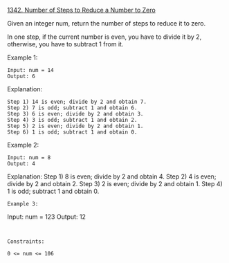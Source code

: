 [1342. Number of Steps to Reduce a Number to Zero](https://leetcode.com/problems/number-of-steps-to-reduce-a-number-to-zero/)

Given an integer num, return the number of steps to reduce it to zero.

In one step, if the current number is even, you have to divide it by 2, otherwise, you have to subtract 1 from it.

Example 1:
```
Input: num = 14
Output: 6
```
Explanation:
```
Step 1) 14 is even; divide by 2 and obtain 7.
Step 2) 7 is odd; subtract 1 and obtain 6.
Step 3) 6 is even; divide by 2 and obtain 3.
Step 4) 3 is odd; subtract 1 and obtain 2.
Step 5) 2 is even; divide by 2 and obtain 1.
Step 6) 1 is odd; subtract 1 and obtain 0.
```
Example 2:
```
Input: num = 8
Output: 4

```
Explanation:
Step 1) 8 is even; divide by 2 and obtain 4.
Step 2) 4 is even; divide by 2 and obtain 2.
Step 3) 2 is even; divide by 2 and obtain 1.
Step 4) 1 is odd; subtract 1 and obtain 0.
```
Example 3:
```
Input: num = 123
Output: 12
```


Constraints:

0 <= num <= 106